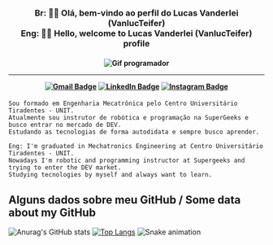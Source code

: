 <h3 align="center"> 
Br:  👋🏻 Olá, bem-vindo ao perfil do Lucas Vanderlei (VanlucTeifer)<br>
Eng: 👋🏻 Hello, welcome to Lucas Vanderlei (VanlucTeifer) profile
</h3>
<h4 align="center">

![Gif programador](https://c.tenor.com/2uyENRmiUt0AAAAC/coding.gif)

<hr>

[![Gmail Badge](https://img.shields.io/badge/-Gmail-EA4335?logo=gmail&logoColor=white&style=for-the-badge&link=https://github.com/VanlucTeifer)](mailto:lucasvanderlei.f@gmail.com)
[![LinkedIn Badge](https://img.shields.io/badge/-LinkedIn-0A66C2?logo=linkedin&logoColor=white&style=for-the-badge&link=https://github.com/VanlucTeifer)](https://www.linkedin.com/in/lucas-vanderlei-ferreira/)
[![Instagram Badge](https://img.shields.io/badge/-Instagram-E4405F?logo=instagram&logoColor=white&style=for-the-badge&link=https://github.com/VanlucTeifer)](https://www.instagram.com/lucasvanferte/)
</h4>

```
Sou formado em Engenharia Mecatrônica pelo Centro Universitário Tiradentes - UNIT. 
Atualmente sou instrutor de robótica e programação na SuperGeeks e busco entrar no mercado de DEV.
Estudando as tecnologias de forma autodidata e sempre busco aprender.

Eng: I'm graduated in Mechatronics Engineering at Centro Universitário Tiradentes - UNIT.
Nowadays I'm robotic and programming instructor at Supergeeks and trying to enter the DEV market.
Studying tecnologies by myself and always want to learn.
```

## Alguns dados sobre meu GitHub / Some data about my GitHub
![Anurag's GitHub stats](https://github-readme-stats.vercel.app/api?username=VanlucTeifer&show_icons=true&theme=tokyonight)
[![Top Langs](https://github-readme-stats.vercel.app/api/top-langs/?username=VanlucTeifer&layout=compact&theme=tokyonight)](https://github.com/VanlucTeifer)
![Snake animation](https://github.com/VanlucTeifer/VanlucTeifer/blob/output/github-contribution-grid-snake.svg)

